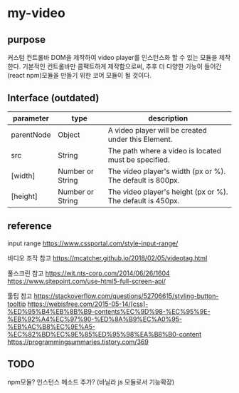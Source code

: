 # my-video

## purpose

커스텀 컨트롤바 DOM을 제작하여 video player를 인스턴스화 할 수 있는 모듈을 제작한다.
기본적인 컨트롤바만 콤팩트하게 제작함으로써, 추후 더 다양한 기능이 들어간 (react npm)모듈을 만들기 위한 코어 모듈이 될 것이다.

## Interface (outdated)

|parameter|type|description|
|---------|----|-----------|
|parentNode|Object|A video player will be created under this Element.|
|src|String|The path where a video is located must be specified.|
|[width]|Number or String|The video player's width (px or %). The default is 800px.|
|[height]|Number or String|The video player's height (px or %). The default is 450px.|

## reference

input range
https://www.cssportal.com/style-input-range/

비디오 조작 참고
https://mcatcher.github.io/2018/02/05/videotag.html

풀스크린 참고
https://wit.nts-corp.com/2014/06/26/1604
https://www.sitepoint.com/use-html5-full-screen-api/

툴팁 참고
https://stackoverflow.com/questions/52706615/styling-button-tooltip
https://webisfree.com/2015-05-14/[css]-%ED%95%B4%EB%8B%B9-contents%EC%9D%98-%EC%95%9E-%EB%92%A4%EC%97%90-%ED%8A%B9%EC%A0%95-%EB%AC%B8%EC%9E%A5-%EC%82%BD%EC%9E%85%ED%95%98%EA%B8%B0-content
https://programmingsummaries.tistory.com/369

## TODO

npm모듈?
인스턴스 메소드 추가? (바닐라 js 모듈로서 기능확장)
